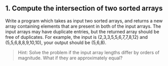 ## 1. Compute the intersection of two sorted arrays

Write a program which takes as input two sorted arrays, and returns a new array containing elements that are present in both of the input arrays. The input arrays may have duplicate entries, but the returned array should be free of duplicates. For example, the input is (2,3,3,5,5,6,7,7,8,12) and (5,5,6,8,8,9,10,10), your output should be (5,6,8).

> Hint: Solve the problem if the input array lengths differ by orders of magnitude. What if they are approximately equal?
